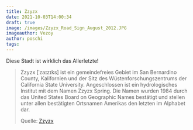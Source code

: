 ```yaml
---
title: Zzyzx
date: 2021-10-03T14:00:34
draft: true
image: /images/Zzyzx_Road_Sign_August_2012.JPG
imageauthor: Vezoy
author: poschi
tags: 
---
```


Diese Stadt ist wirklich das Allerletzte!

> Zzyzx [ˈzaɪzɪks] ist ein gemeindefreies Gebiet im San Bernardino County,
> Kalifornien und der Sitz des Wüstenforschungszentrums der California State
> University. Angeschlossen ist ein hydrologisches Institut mit dem Namen Zzyzx
> Spring. Die Namen wurden 1984 durch das United States Board on Geographic
> Names bestätigt und stellen unter allen bestätigten Ortsnamen Amerikas den
> letzten im Alphabet dar.
>
> Quelle: [Zzyzx](https://de.wikipedia.org/wiki/Zzyzx)
